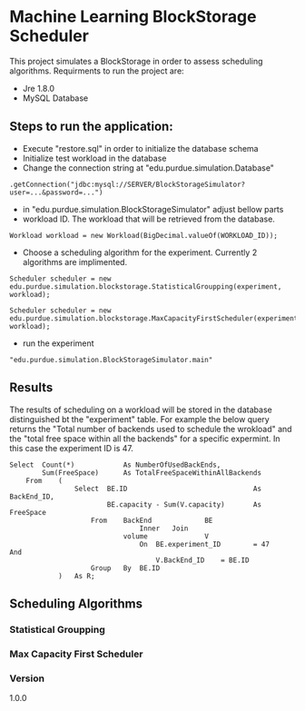 # Machine Learning BlockStorage Scheduler

This project simulates a BlockStorage in order to assess scheduling algorithms. Requirments to run the project are:

  - Jre 1.8.0
  - MySQL Database

## Steps to run the application:

  - Execute "restore.sql" in order to initialize the database schema
  - Initialize test workload in the database
  - Change the connection string at "edu.purdue.simulation.Database"
```
.getConnection("jdbc:mysql://SERVER/BlockStorageSimulator?user=...&password=...")
```
  - in "edu.purdue.simulation.BlockStorageSimulator" adjust bellow parts
   - workload ID. The workload that will be retrieved from the database.
```        
Workload workload = new Workload(BigDecimal.valueOf(WORKLOAD_ID));
```
   - Choose a scheduling algorithm for the experiment. Currently 2 algorithms are implimented.
```
Scheduler scheduler = new edu.purdue.simulation.blockstorage.StatisticalGroupping(experiment, workload);
```
```
Scheduler scheduler = new edu.purdue.simulation.blockstorage.MaxCapacityFirstScheduler(experiment, workload);
```
  - run the experiment
```
"edu.purdue.simulation.BlockStorageSimulator.main"
```

## Results
The results of scheduling on a workload will be stored in the database distinguished bt the "experiment" table. For example the below query returns the "Total number of backends used to schedule the wrokload" and the "total free space within all the backends" for a specific expermint. In this case the experiment ID is 47.

```
Select	Count(*)			As NumberOfUsedBackEnds,
		Sum(FreeSpace)		As TotalFreeSpaceWithinAllBackends
	From	(
				Select	BE.ID								As	BackEnd_ID,
						BE.capacity - Sum(V.capacity)		As	FreeSpace
					From	BackEnd				BE
								Inner	Join
							volume				V
								On	BE.experiment_ID		= 47	And
									V.BackEnd_ID	= BE.ID
					Group	By	BE.ID
			)	As R;
```

## Scheduling Algorithms

### Statistical Groupping 

### Max Capacity First Scheduler

### Version
1.0.0

